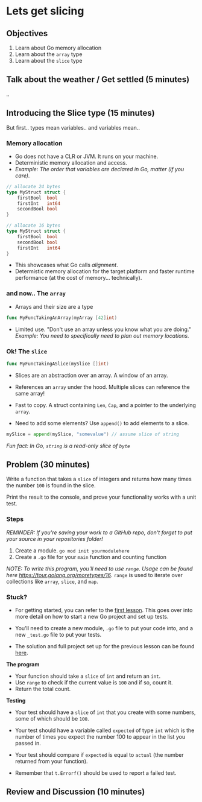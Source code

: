 # Lets get slicing

## Objectives
1. Learn about Go memory allocation
1. Learn about the `array` type
1. Learn about the `slice` type

## Talk about the weather / Get settled (5 minutes)

.. 

## Introducing the Slice type (15 minutes)

But first.. types mean variables.. and variables mean..

### Memory allocation

- Go does not have a CLR or JVM. It runs on your machine.
- Deterministic memory allocation and access.
- *Example: The order that variables are declared in Go, matter (if you care).*

```go
// allocate 24 bytes
type MyStruct struct {
	firstBool  bool
	firstInt   int64
	secondBool bool
}
```

```go
// allocate 16 bytes
type MyStruct struct {
	firstBool  bool
	secondBool bool
	firstInt   int64
}
```

- This showcases what Go calls *alignment*. 
- Determistic memory allocation for the target platform and faster runtime performance (at the cost of memory... technically).

### and now.. The `array`

- Arrays and their size are a type

```go
func MyFuncTakingAnArray(myArray [42]int)
```

- Limited use. "Don't use an array unless you know what you are doing." *Example: You need to specifically need to plan out memory locations.*

### Ok! The `slice`

```go
func MyFuncTakingASlice(mySlice []int)
```

- Slices are an abstraction over an array. A window of an array.
- References an `array` under the hood. Multiple slices can reference the same array!
- Fast to copy. A struct containing `Len`, `Cap`, and a pointer to the underlying `array`.

- Need to add some elements? Use `append()` to add elements to a slice.

```go
mySlice = append(mySlice, "somevalue") // assume slice of string
```

*Fun fact: In Go, `string` is a read-only slice of `byte`*

## Problem (30 minutes)

Write a function that takes a `slice` of integers and returns how many times the number `100` is found in the slice.

Print the result to the console, and prove your functionality works with a unit test.

### Steps

*REMINDER: If you're saving your work to a GitHub repo, don't forget to put your source in your repositories folder!*

1. Create a module. `go mod init yourmodulehere`
1. Create a `.go` file for your `main` function and counting function

*NOTE: To write this program, you'll need to use `range`. Usage can be found here https://tour.golang.org/moretypes/16*. `range` is used to iterate over collections like `array`, `slice`, and `map`.

### Stuck?

- For getting started, you can refer to the [first lesson](../01/README.md). This goes over into more detail on how to start a new Go project and set up tests.

- You'll need to create a new module, `.go` file to put your code into, and a new `_test.go` file to put your tests.

- The solution and full project set up for the previous lesson can be found [here](../01/solution).

**The program**

- Your function should take a `slice` of `int` and return an `int`.
- Use `range` to check if the current value is `100` and if so, count it.
- Return the total count.

**Testing**
- Your test should have a `slice` of `int` that you create with some numbers, some of which should be `100`.

- Your test should have a variable called `expected` of type `int` which is the number of times you expect the number 100 to appear in the list you passed in.

- Your test should compare if `expected` is equal to `actual` (the number returned from your function).

- Remember that `t.Errorf()` should be used to report a failed test.

## Review and Discussion (10 minutes)

